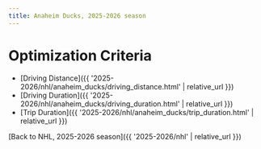 ```yaml
---
title: Anaheim Ducks, 2025-2026 season
---
```


# Optimization Criteria
- [Driving Distance]({{ '2025-2026/nhl/anaheim_ducks/driving_distance.html' | relative_url }})
- [Driving Duration]({{ '2025-2026/nhl/anaheim_ducks/driving_duration.html' | relative_url }})
- [Trip Duration]({{ '2025-2026/nhl/anaheim_ducks/trip_duration.html' | relative_url }})

[Back to NHL, 2025-2026 season]({{ '2025-2026/nhl' | relative_url }})

